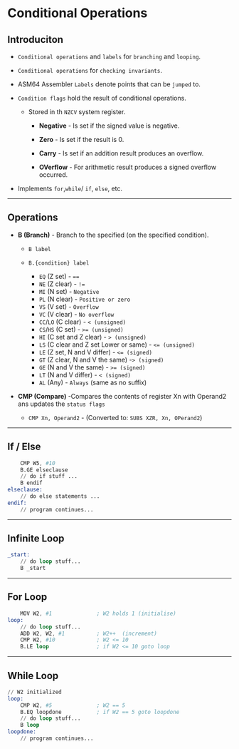 # Conditional Operations

## Introduciton

* `Conditional operations` and `labels` for `branching` and `looping`.

* `Conditional operations` for `checking invariants`.

* ASM64 Assembler `Labels` denote points that can be `jumped` to. 

* `Condition flags` hold the result of conditional operations.

    * Stored in th `NZCV` system register.

        * __Negative__ - Is set if the signed value is negative.

        * __Zero__ -  Is set if the result is 0.

        * __Carry__ - Is set if an addition result produces an overflow.

        * __OVerflow__ - For arithmetic result produces a signed overflow occurred.

* Implements `for`,`while`/ `if`, `else`, etc.

---

## Operations

* __B (Branch)__ - Branch to the specified (on the specified condition).

    * `B label`

    * `B.{condition} label`
        
        * `EQ` (Z set) - `==`
        * `NE` (Z clear) - `!=`
        * `MI` (N set) - `Negative`
        * `PL` (N clear) - `Positive or zero`
        * `VS` (V set) - `Overflow`
        * `VC` (V clear) - `No overflow`
        * `CC`/`LO` (C clear) - `< (unsigned)`  
        * `CS`/`HS` (C set) - `>= (unsigned)`
        * `HI` (C set and Z clear) - `> (unsigned)`
        * `LS` (C clear and Z set Lower or same) - `<= (unsigned)`
        * `LE` (Z set, N and V differ) - `<= (signed)`
        * `GT` (Z clear, N and V the same) -`> (signed)`
        * `GE` (N and V the same) - `>= (signed)`
        * `LT` (N and V differ) - `< (signed)`
        * `AL` (Any) -  `Always` (same as no suffix) 

* __CMP (Compare)__ -Compares the contents of register Xn with Operand2 ans updates the `status flags`

    * `CMP Xn, Operand2` - (Converted to: `SUBS XZR, Xn, OPerand2`)

---

## If / Else

```s
    CMP W5, #10
    B.GE elseclause
    // do if stuff ...
    B endif
elseclause:
    // do else statements ...
endif: 
    // program continues...
```

---

## Infinite Loop

```s
_start: 
    // do loop stuff...
    B _start
```

---

## For Loop

```s
    MOV W2, #1              ; W2 holds 1 (initialise)
loop:
    // do loop stuff...
    ADD W2, W2, #1          ; W2++  (increment)
    CMP W2, #10             ; W2 <= 10
    B.LE loop               ; if W2 <= 10 goto loop
```

---

## While Loop

```s
// W2 initialized
loop: 
    CMP W2, #5              ; W2 == 5
    B.EQ loopdone           ; if W2 == 5 goto loopdone
    // do loop stuff...
    B loop
loopdone: 
    // program continues...
```